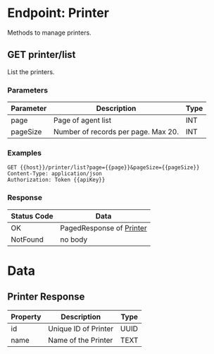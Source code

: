 # Endpoint: Printer

Methods to manage printers.

## GET printer/list

List the printers.

### Parameters

|Parameter|Description|Type|
|--|--|--|
|page|Page of agent list|INT|
|pageSize|Number of records per page.  Max 20.|INT|

### Examples

```
GET {{host}}/printer/list?page={{page}}&pageSize={{pageSize}}
Content-Type: application/json
Authorization: Token {{apiKey}}
```

### Response

|Status Code|Data|
|--|--|
|OK|PagedResponse of [Printer](#PrinterResponse) |
|NotFound|no body|

# Data

<a name="PrinterResponse" />

## Printer Response

|Property|Description|Type|
|--|--|--|
|id|Unique ID of Printer|UUID|
|name|Name of the Printer|TEXT|
